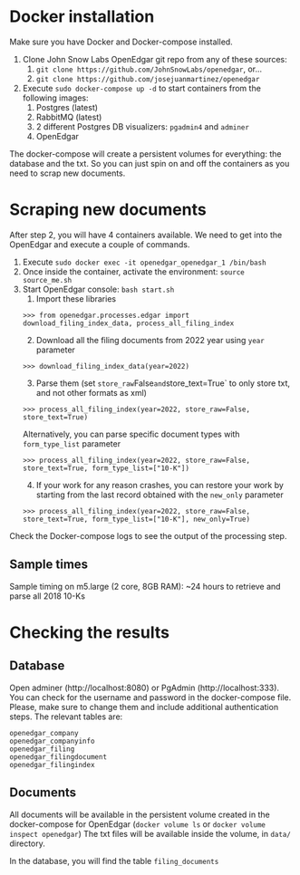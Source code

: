 # Docker installation
Make sure you have Docker and Docker-compose installed.

1) Clone John Snow Labs OpenEdgar git repo from any of these sources:
   1) `git clone https://github.com/JohnSnowLabs/openedgar`, or...
   2) `git clone https://github.com/josejuanmartinez/openedgar`
2) Execute `sudo docker-compose up -d` to start containers from the following images:
   1) Postgres (latest)
   2) RabbitMQ (latest)
   3) 2 different Postgres DB visualizers: `pgadmin4` and `adminer`
   4) OpenEdgar

The docker-compose will create a persistent volumes for everything: the database and the txt.
So you can just spin on and off the containers as you need to scrap new documents.

# Scraping new documents
After step 2, you will have 4 containers available. We need to get into the OpenEdgar and execute a couple of commands.
1) Execute `sudo docker exec -it openedgar_openedgar_1 /bin/bash`
2) Once inside the container, activate the environment: `source source_me.sh`
3) Start OpenEdgar console: `bash start.sh`
    1) Import these libraries
   ```
   >>> from openedgar.processes.edgar import download_filing_index_data, process_all_filing_index
   ```
   2) Download all the filing documents from 2022 year using `year` parameter
   ```
   >>> download_filing_index_data(year=2022)
   ```
   3) Parse them (set `store_raw`False` and `store_text=True` to only store txt, and not other formats as xml)
   ```
   >>> process_all_filing_index(year=2022, store_raw=False, store_text=True) 
   ```
   Alternatively, you can parse specific document types with `form_type_list` parameter
   ```
   >>> process_all_filing_index(year=2022, store_raw=False, store_text=True, form_type_list=["10-K"])
   ```
   4) If your work for any reason crashes, you can restore your work by starting from the last record obtained
   with the `new_only` parameter
   ```
   >>> process_all_filing_index(year=2022, store_raw=False, store_text=True, form_type_list=["10-K"], new_only=True)
   ```
Check the Docker-compose logs to see the output of the processing step.

## Sample times
Sample timing on m5.large (2 core, 8GB RAM): ~24 hours to retrieve and parse all 2018 10-Ks

# Checking the results
## Database
Open adminer (http://localhost:8080) or PgAdmin (http://localhost:333). You can check for the username and password in the docker-compose file. Please, make sure to change them and include additional authentication steps.
The relevant tables are:
```
openedgar_company
openedgar_companyinfo
openedgar_filing
openedgar_filingdocument
openedgar_filingindex
```



## Documents
All documents will be available in the persistent volume created in the docker-compose for OpenEdgar (`docker volume ls` or `docker volume inspect openedgar`)
The txt files will be available inside the volume, in `data/` directory.

In the database, you will find the table `filing_documents`